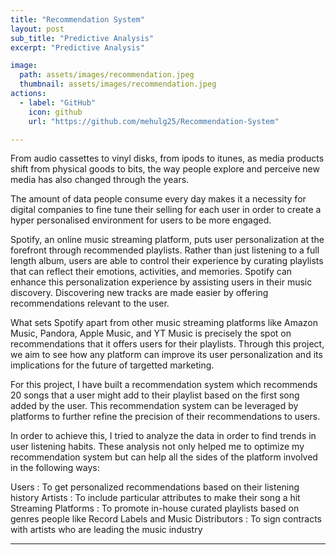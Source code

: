 ```yaml
---
title: "Recommendation System"
layout: post
sub_title: "Predictive Analysis"
excerpt: "Predictive Analysis"

image: 
  path: assets/images/recommendation.jpeg
  thumbnail: assets/images/recommendation.jpeg
actions:
  - label: "GitHub"
    icon: github
    url: "https://github.com/mehulg25/Recommendation-System"

---
```

From audio cassettes to vinyl disks, from ipods to itunes, as media products shift from physical goods to bits, the way people explore and perceive new media has also changed through the years.

The amount of data people consume every day makes it a necessity for digital companies to fine tune their selling for each user in order to create a hyper personalised environment for users to be more engaged.

Spotify, an online music streaming platform, puts user personalization at the forefront through recommended playlists. Rather than just listening to a full length album, users are able to control their experience by curating playlists that can reflect their emotions, activities, and memories. Spotify can enhance this personalization experience by assisting users in their music discovery. Discovering new tracks are made easier by offering recommendations relevant to the user.

What sets Spotify apart from other music streaming platforms like Amazon Music, Pandora, Apple Music, and YT Music is precisely the spot on recommendations that it offers users for their playlists. Through this project, we aim to see how any platform can improve its user personalization and its implications for the future of targetted marketing.

For this project, I have built a recommendation system which recommends 20 songs that a user might add to their playlist based on the first song added by the user. This recommendation system can be leveraged by platforms to further refine the precision of their recommendations to users.

In order to achieve this, I tried to analyze the data in order to find trends in user listening habits. These analysis not only helped me to optimize my recommendation system but can help all the sides of the platform involved in the following ways:

Users : To get personalized recommendations based on their listening history
Artists : To include particular attributes to make their song a hit
Streaming Platforms : To promote in-house curated playlists based on genres people like
Record Labels and Music Distributors : To sign contracts with artists who are leading the music industry

---
